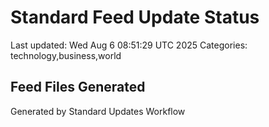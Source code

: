 # Standard Feed Update Status
Last updated: Wed Aug  6 08:51:29 UTC 2025
Categories: technology,business,world

## Feed Files Generated

Generated by Standard Updates Workflow
